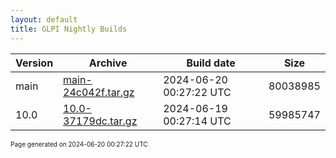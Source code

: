 ```yaml
---
layout: default
title: GLPI Nightly Builds
---
```


Version|Archive|Build date|Size
---|---|---|---
main|[main-24c042f.tar.gz](main-24c042f.tar.gz)|2024-06-20 00:27:22 UTC|80038985
10.0|[10.0-37179dc.tar.gz](10.0-37179dc.tar.gz)|2024-06-19 00:27:14 UTC|59985747

<font size="1">Page generated on 2024-06-20 00:27:22 UTC</font>

